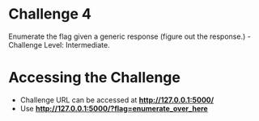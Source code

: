 # Challenge 4

Enumerate the flag given a generic response (figure out the response.) - Challenge Level: Intermediate.

Accessing the Challenge
=======================

- Challenge URL can be accessed at **http://127.0.0.1:5000/**
- Use **http://127.0.0.1:5000/?flag=enumerate_over_here**
